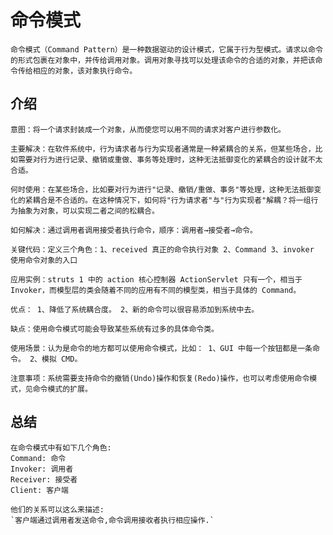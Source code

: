 # 命令模式

    命令模式（Command Pattern）是一种数据驱动的设计模式，它属于行为型模式。请求以命令的形式包裹在对象中，并传给调用对象。调用对象寻找可以处理该命令的合适的对象，并把该命令传给相应的对象，该对象执行命令。

## 介绍

    意图：将一个请求封装成一个对象，从而使您可以用不同的请求对客户进行参数化。

    主要解决：在软件系统中，行为请求者与行为实现者通常是一种紧耦合的关系，但某些场合，比如需要对行为进行记录、撤销或重做、事务等处理时，这种无法抵御变化的紧耦合的设计就不太合适。

    何时使用：在某些场合，比如要对行为进行"记录、撤销/重做、事务"等处理，这种无法抵御变化的紧耦合是不合适的。在这种情况下，如何将"行为请求者"与"行为实现者"解耦？将一组行为抽象为对象，可以实现二者之间的松耦合。

    如何解决：通过调用者调用接受者执行命令，顺序：调用者→接受者→命令。

    关键代码：定义三个角色：1、received 真正的命令执行对象 2、Command 3、invoker 使用命令对象的入口

    应用实例：struts 1 中的 action 核心控制器 ActionServlet 只有一个，相当于 Invoker，而模型层的类会随着不同的应用有不同的模型类，相当于具体的 Command。

    优点： 1、降低了系统耦合度。 2、新的命令可以很容易添加到系统中去。

    缺点：使用命令模式可能会导致某些系统有过多的具体命令类。

    使用场景：认为是命令的地方都可以使用命令模式，比如： 1、GUI 中每一个按钮都是一条命令。 2、模拟 CMD。

    注意事项：系统需要支持命令的撤销(Undo)操作和恢复(Redo)操作，也可以考虑使用命令模式，见命令模式的扩展。

## 总结

    在命令模式中有如下几个角色:
    Command: 命令
    Invoker: 调用者
    Receiver: 接受者
    Client: 客户端

    他们的关系可以这么来描述:
    `客户端通过调用者发送命令,命令调用接收者执行相应操作.`